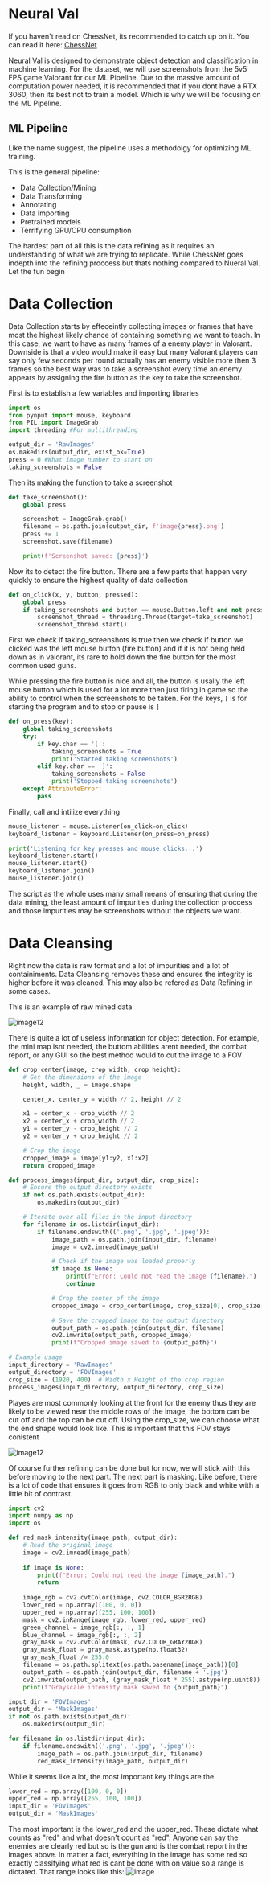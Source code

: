 
# Neural Val

If you haven't read on ChessNet, its recommended to catch up on it. You can read it here: [ChessNet](doc:linking-to-pages#anchor-links)

Neural Val is designed to demonstrate object detection and classification in machine learning. For the dataset, we will use screenshots from the 5v5 FPS game Valorant for our ML Pipeline. Due to the massive amount of computation power needed, it is recommended that if you dont have a RTX 3060, then its best not to train a model. Which is why we will be focusing on the ML Pipeline.

## ML Pipeline

Like the name suggest, the pipeline uses a methodolgy for optimizing ML training. 

This is the general pipeline:

* Data Collection/Mining
* Data Transforming
* Annotating
* Data Importing
* Pretrained models
* Terrifying GPU/CPU consumption

The hardest part of all this is the data refining as it requires an understanding of what we are trying to replicate. While ChessNet goes indepth into the refining proccess but thats nothing compared to Nueral Val. Let the fun begin

# Data Collection

Data Collection starts by effeceintly collecting images or frames that have most the highest likely chance of containing something we want to teach. In this case, we want to have as many frames of a enemy player in Valorant. Downside is that a video would make it easy but many Valorant players can say only few seconds per round actually has an enemy visible more then 3 frames so the best way was to take a screenshot every time an enemy appears by assigning the fire button as the key to take the screenshot.

First is to establish a few variables and importing libraries
```python
import os
from pynput import mouse, keyboard
from PIL import ImageGrab
import threading #For multithreading

output_dir = 'RawImages'
os.makedirs(output_dir, exist_ok=True)
press = 0 #What image number to start on
taking_screenshots = False
```
Then its making the function to take a screenshot
```python
def take_screenshot():
    global press

    screenshot = ImageGrab.grab()
    filename = os.path.join(output_dir, f'image{press}.png')
    press += 1
    screenshot.save(filename)

    print(f'Screenshot saved: {press}')
```
Now its to detect the fire button. There are a few parts that happen very quickly to ensure the highest quality of data collection 

```python
def on_click(x, y, button, pressed):
    global press
    if taking_screenshots and button == mouse.Button.left and not pressed:
        screenshot_thread = threading.Thread(target=take_screenshot)
        screenshot_thread.start()
```
First we check if taking_screenshots is true then we check if button we clicked was the left mouse button (fire button) and if it is not being held down as in valorant, its rare to hold down the fire button for the most common used guns.

While pressing the fire button is nice and all, the button is usally the left mouse button which is used for a lot more then just firing in game so the ability to control when the screenshots to be taken. For the keys, `[` is for starting the program and to stop or pause is `]`

```python
def on_press(key):
    global taking_screenshots
    try:
        if key.char == '[':
            taking_screenshots = True
            print('Started taking screenshots')
        elif key.char == ']':
            taking_screenshots = False
            print('Stopped taking screenshots')
    except AttributeError:
        pass
```

Finally, call and intilize everything

``` python
mouse_listener = mouse.Listener(on_click=on_click)
keyboard_listener = keyboard.Listener(on_press=on_press)

print('Listening for key presses and mouse clicks...')
keyboard_listener.start()
mouse_listener.start()
keyboard_listener.join()
mouse_listener.join()

```

The script as the whole uses many small means of ensuring that during the data mining, the least amount of impurities during the collection proccess and those impurities may be screenshots without the objects we want. 

# Data Cleansing

Right now the data is raw format and a lot of impurities and a lot of containiments. Data Cleansing removes these and ensures the integrity is higher before it was cleaned. This may also be refered as Data Refining in some cases. 

This is an example of raw mined data

![image12](https://github.com/SergeantWiley/NeuralVal/assets/86330761/cea683a3-53f3-4e0a-843f-0ab83152afab)

There is quite a lot of useless information for object detection. For example, the mini map isnt needed, the buttom abilities arent needed, the combat report, or any GUI so the best method would to cut the image to a FOV

```python
def crop_center(image, crop_width, crop_height):
    # Get the dimensions of the image
    height, width, _ = image.shape

    center_x, center_y = width // 2, height // 2

    x1 = center_x - crop_width // 2
    x2 = center_x + crop_width // 2
    y1 = center_y - crop_height // 2
    y2 = center_y + crop_height // 2

    # Crop the image
    cropped_image = image[y1:y2, x1:x2]
    return cropped_image

def process_images(input_dir, output_dir, crop_size):
    # Ensure the output directory exists
    if not os.path.exists(output_dir):
        os.makedirs(output_dir)

    # Iterate over all files in the input directory
    for filename in os.listdir(input_dir):
        if filename.endswith(('.png', '.jpg', '.jpeg')):
            image_path = os.path.join(input_dir, filename)
            image = cv2.imread(image_path)

            # Check if the image was loaded properly
            if image is None:
                print(f"Error: Could not read the image {filename}.")
                continue

            # Crop the center of the image
            cropped_image = crop_center(image, crop_size[0], crop_size[1])

            # Save the cropped image to the output directory
            output_path = os.path.join(output_dir, filename)
            cv2.imwrite(output_path, cropped_image)
            print(f"Cropped image saved to {output_path}")

# Example usage
input_directory = 'RawImages'
output_directory = 'FOVImages'
crop_size = (1920, 400)  # Width x Height of the crop region
process_images(input_directory, output_directory, crop_size)
```
Playes are most commonly looking at the front for the enemy thus they are likely to be viewed near the middle rows of the image, the bottom can be cut off and the top can be cut off. Using the crop_size, we can choose what the end shape would look like. This is important that this FOV stays conistent

![image12](https://github.com/SergeantWiley/NeuralVal/assets/86330761/b5ba8515-e8f1-48b6-b6ad-c36818077139)

Of course further refining can be done but for now, we will stick with this before moving to the next part. The next part is masking. Like before, there is a lot of code that ensures it goes from RGB to only black and white with a little bit of contrast. 

```python
import cv2
import numpy as np
import os

def red_mask_intensity(image_path, output_dir):
    # Read the original image
    image = cv2.imread(image_path)
    
    if image is None:
        print(f"Error: Could not read the image {image_path}.")
        return
    
    image_rgb = cv2.cvtColor(image, cv2.COLOR_BGR2RGB)
    lower_red = np.array([100, 0, 0])
    upper_red = np.array([255, 100, 100])
    mask = cv2.inRange(image_rgb, lower_red, upper_red)                 
    green_channel = image_rgb[:, :, 1]
    blue_channel = image_rgb[:, :, 2]
    gray_mask = cv2.cvtColor(mask, cv2.COLOR_GRAY2BGR) 
    gray_mask_float = gray_mask.astype(np.float32)
    gray_mask_float /= 255.0
    filename = os.path.splitext(os.path.basename(image_path))[0]
    output_path = os.path.join(output_dir, filename + '.jpg')
    cv2.imwrite(output_path, (gray_mask_float * 255).astype(np.uint8))
    print(f"Grayscale intensity mask saved to {output_path}")

input_dir = 'FOVImages'
output_dir = 'MaskImages'
if not os.path.exists(output_dir):
    os.makedirs(output_dir)

for filename in os.listdir(input_dir):
    if filename.endswith(('.png', '.jpg', '.jpeg')):
        image_path = os.path.join(input_dir, filename)
        red_mask_intensity(image_path, output_dir)
```
While it seems like a lot, the most important key things are the

```python
lower_red = np.array([100, 0, 0])
upper_red = np.array([255, 100, 100])
input_dir = 'FOVImages'
output_dir = 'MaskImages'
```
The most important is the lower_red and the upper_red. These dictate what counts as "red" and what doesn't count as "red". Anyone can say the enemies are clearly red but so is the gun and is the combat report in the images above. In matter a fact, everything in the image has some red so exactly classifying what red is cant be done with on value so a range is dictated. That range looks like this:
![image](https://github.com/SergeantWiley/NeuralVal/assets/86330761/30c12600-e622-431d-b4e5-481446af2e5f)


